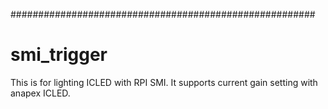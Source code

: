 #######################################################
# smi_trigger

This is for lighting ICLED with RPI SMI.
It supports current gain setting with anapex ICLED.


